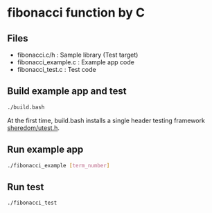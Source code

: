 # fibonacci function by C

## Files
- fibonacci.c/h : Sample library (Test target)
- fibonacci_example.c : Example app code
- fibonacci_test.c : Test code

## Build example app and test
```sh
./build.bash
```

At the first time, build.bash installs a single header testing framework [sheredom/utest.h](https://github.com/sheredom/utest.h).

## Run example app
```sh
./fibonacci_example [term_number]
```

## Run test
```sh
./fibonacci_test
```

